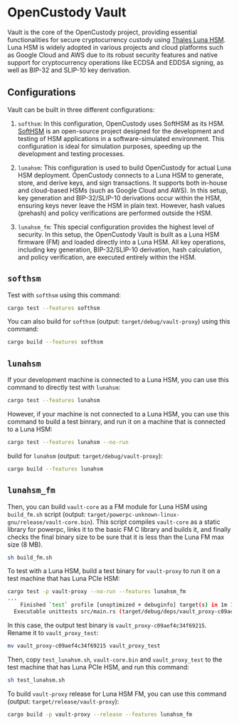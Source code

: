 # OpenCustody Vault

Vault is the core of the OpenCustody project, providing essential functionalities for secure cryptocurrency custody using [Thales Luna HSM](https://cpl.thalesgroup.com/encryption/hardware-security-modules/network-hsms). Luna HSM is widely adopted in various projects and cloud platforms such as Google Cloud and AWS due to its robust security features and native support for cryptocurrency operations like ECDSA and EDDSA signing, as well as BIP-32 and SLIP-10 key derivation.

## Configurations

Vault can be built in three different configurations:

1. `softhsm`: In this configuration, OpenCustody uses SoftHSM as its HSM. [SoftHSM](https://github.com/opendnssec/SoftHSMv2) is an open-source project designed for the development and testing of HSM applications in a software-simulated environment. This configuration is ideal for simulation purposes, speeding up the development and testing processes.

2. `lunahsm`: This configuration is used to build OpenCustody for actual Luna HSM deployment. OpenCustody connects to a Luna HSM to generate, store, and derive keys, and sign transactions. It supports both in-house and cloud-based HSMs (such as Google Cloud and AWS). In this setup, key generation and BIP-32/SLIP-10 derivations occur within the HSM, ensuring keys never leave the HSM in plain text. However, hash values (prehash) and policy verifications are performed outside the HSM.

3. `lunahsm_fm`: This special configuration provides the highest level of security. In this setup, the OpenCustody Vault is built as a Luna HSM firmware (FM) and loaded directly into a Luna HSM. All key operations, including key generation, BIP-32/SLIP-10 derivation, hash calculation, and policy verification, are executed entirely within the HSM.

## `softhsm`
Test with `softhsm` using this command:
```bash
cargo test --features softhsm
```

You can also build for `softhsm` (output: `target/debug/vault-proxy`) using this command:
```bash
cargo build --features softhsm
```

## `lunahsm`
If your development machine is connected to a Luna HSM, you can use this command to directly test with `lunahsm`:
```bash
cargo test --features lunahsm
```

However, if your machine is not connected to a Luna HSM, you can use this command to build a test binrary, and run it on a machine that is connected to a Luna HSM:
```bash
cargo test --features lunahsm --no-run
```

build for `lunahsm` (output: `target/debug/vault-proxy`):
```bash
cargo build --features lunahsm
```

## `lunahsm_fm`
Then, you can build `vault-core` as a FM module for Luna HSM using `build_fm.sh` script (output: `target/powerpc-unknown-linux-gnu/release/vault-core.bin`). This script compiles `vault-core` as a static library for powerpc, links it to the basic FM C library and builds it, and finally checks the final binary size to be sure that it is less than the Luna FM max size (8 MB).
```bash
sh build_fm.sh
```

To test with a Luna HSM, build a test binary for `vault-proxy` to run it on a test machine that has Luna PCIe HSM:
```bash
cargo test -p vault-proxy --no-run --features lunahsm_fm
...
    Finished `test` profile [unoptimized + debuginfo] target(s) in 1m 10s
  Executable unittests src/main.rs (target/debug/deps/vault_proxy-c09aef4c34f69215)
```
In this case, the output test binary is `vault_proxy-c09aef4c34f69215`. Rename it to `vault_proxy_test`:
```bash
mv vault_proxy-c09aef4c34f69215 vault_proxy_test
```

Then, copy `test_lunahsm.sh`, `vault-core.bin` and `vault_proxy_test` to the test machine that has Luna PCIe HSM, and run this command:
```bash
sh test_lunahsm.sh
```

To build `vault-proxy` release for Luna HSM FM, you can use this command (output: `target/release/vault-proxy`):
```bash
cargo build -p vault-proxy --release --features lunahsm_fm
```